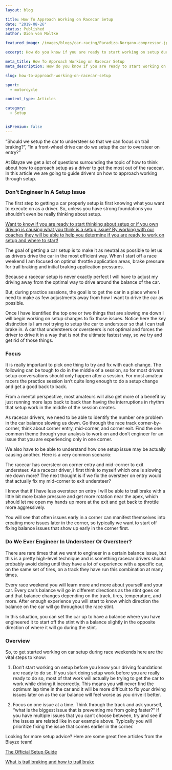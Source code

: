 ```yaml
---
layout: blog

title: How To Approach Working on Racecar Setup
date: "2019-08-26"
status: Published
author: Dion von Moltke

featured_image: /images/blogs/car-racing/Paradizo-Norgano-compressor.jpg

excerpt: How do you know if you are ready to start working on setup during your race weekend?  We give you everything you need to know here!

meta_title: How To Approach Working on Racecar Setup
meta_description: How do you know if you are ready to start working on setup during your race weekend?  We give you everything you need to know here!

slug: how-to-approach-working-on-racecar-setup

sport:
  - motorcycle

content_type: Articles

category:
  - Setup


isPremium: false
---
```


“Should we setup the car to understeer so that we can focus on trail braking?”, “In a front-wheel drive car do we setup the car to oversteer on entry?”

At Blayze we get a lot of questions surrounding the topic of how to think about how to approach setup as a driver to get the most out of the racecar. In this article we are going to guide drivers on how to approach working through setup.

### Don’t Engineer In A Setup Issue

The first step to getting a car properly setup is first knowing what you want to execute on as a driver. So, unless you have strong foundations you shouldn’t even be really thinking about setup.

[Want to know if you are ready to start thinking about setup or if you own driving is causing what you think is a setup issue? By working with our coaches they will be able to help you determine if you are ready to work on setup and where to start!](https://blayze.io/pricing)

The goal of getting a car setup is to make it as neutral as possible to let us as drivers drive the car in the most efficient way. When I start off a race weekend I am focused on optimal throttle application areas, brake pressure for trail braking and initial braking application pressures.

Because a racecar setup is never exactly perfect I will have to adjust my driving away from the optimal way to drive around the balance of the car.

But, during practice sessions, the goal is to get the car in a place where I need to make as few adjustments away from how I want to drive the car as possible.

Once I have identified the top one or two things that are slowing me down I will begin working on setup changes to fix those issues. Notice here the key distinction is I am not trying to setup the car to understeer so that I can trail brake in. A car that understeers or oversteers is not optimal and forces the driver to drive it in a way that is not the ultimate fastest way, so we try and get rid of those things.

### **Focus**

It is really important to pick one thing to try and fix with each change. The following can be tough to do in the middle of a session, so for most drivers setup conversations should only happen after a session. For most amateur racers the practice session isn’t quite long enough to do a setup change and get a good back to back.

From a mental perspective, most amateurs will also get more of a benefit by just running more laps back to back than having the interruptions in rhythm that setup work in the middle of the session creates.

As racecar drivers, we need to be able to identify the number one problem in the car balance slowing us down. Go through the race track corner-by-corner, think about corner entry, mid-corner, and corner exit. Find the one common theme through your analysis to work on and don’t engineer for an issue that you are experiencing only in one corner.

We also have to be able to understand how one setup issue may be actually causing another. Here is a very common scenario:

The racecar has oversteer on corner entry and mid-corner to exit understeer. As a racecar driver, I first think to myself which one is slowing me down more? The next thought is if we fix the oversteer on entry would that actually fix my mid-corner to exit understeer?

I know that if I have less oversteer on entry I will be able to trail brake with a little bit more brake pressure and get more rotation near the apex, which should let me open my hands up more at the exit and get back to throttle more aggressively.

You will see that often issues early in a corner can manifest themselves into creating more issues later in the corner, so typically we want to start off fixing balance issues that show up early in the corner first.

### Do We Ever Engineer In Understeer Or Oversteer?

There are rare times that we want to engineer in a certain balance issue, but this is a pretty high-level technique and is something racecar drivers should probably avoid doing until they have a lot of experience with a specific car, on the same set of tires, on a track they have run this combination at many times.

Every race weekend you will learn more and more about yourself and your car. Every car’s balance will go in different directions as the stint goes on and that balance changes depending on the track, tires, temperature, and more. After enough experience you will start to know which direction the balance on the car will go throughout the race stint.

In this situation, you can set the car up to have a balance where you have engineered it to start off the stint with a balance slightly in the opposite direction of where it will go during the stint.

### **Overview**

So, to get started working on car setup during race weekends here are the vital steps to know:

1.  Don’t start working on setup before you know your driving foundations are ready to do so. If you start doing setup work before you are really ready to do so, most of that work will actually be trying to get the car to work while driving it incorrectly. This means you will never find the optimum lap time in the car and it will be more difficult to fix your driving issues later on as the car balance will feel worse as you drive it better.

2)  Focus on one issue at a time. Think through the track and ask yourself, “what is the biggest issue that is preventing me from going faster?” If you have multiple issues that you can’t choose between, try and see if the issues are related like in our example above. Typically you will prioritize fixing the issue that comes earlier in the corner.

Looking for more setup advice? Here are some great free articles from the Blayze team!

[The Official Setup Guide](/blog/the-official-racecar-setup-guide/)

[What is trail braking and how to trail brake](/blog/the-official-trail-braking-guide)
